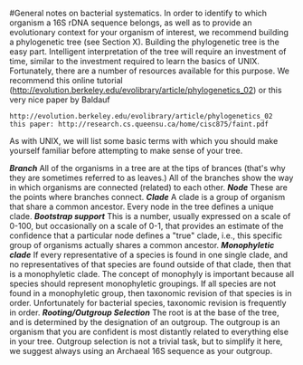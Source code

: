#General notes on bacterial systematics.
In order to identify to which organism a 16S rDNA sequence belongs, as well as to provide an evolutionary context for your organism of interest, we recommend building a phylogenetic tree (see Section X). Building the phylogenetic tree is the easy part. Intelligent interpretation of the tree will require an investment of time, similar to the investment required to learn the basics of UNIX. Fortunately, there are a number of resources available for this purpose. We recommend this online tutorial (http://evolution.berkeley.edu/evolibrary/article/phylogenetics_02) or this very nice paper by Baldauf 

    http://evolution.berkeley.edu/evolibrary/article/phylogenetics_02
    this paper: http://research.cs.queensu.ca/home/cisc875/faint.pdf

As with UNIX, we will list some basic terms with which you should make yourself familiar before attempting to make sense of your tree.

***Branch*** All of the organisms in a tree are at the tips of brances (that's why they are sometimes referred to as leaves.) All of the branches show the way in which organisms are connected (related) to each other.
***Node*** These are the points where branches connect.
***Clade*** A clade is a group of organism that share a common ancestor. Every node in the tree defines a unique clade.
***Bootstrap support*** This is a number, usually expressed on a scale of 0-100, but occasionally on a scale of 0-1, that provides an estimate of the confidence that a particular node defines a "true" clade, i.e., this specific group of organisms actually shares a common ancestor.
***Monophyletic clade*** If every representative of a species is found in one single clade, and no representatives of that species are found outside of that clade, then that is a monophyletic clade. The concept of monophyly is important because all species should represent monophyletic groupings. If all species are not found in a monophyletic group, then taxonomic revision of that species is in order. Unfortunately for bacterial species, taxonomic revision is frequently in order.
***Rooting/Outgroup Selection*** The root is at the base of the tree, and is determined by the designation of an outgroup. The outgroup is an organism that you are confident is most distantly related to everything else in your tree. Outgroup selection is not a trivial task, but to simplify it here, we suggest always using an Archaeal 16S sequence as your outgroup.